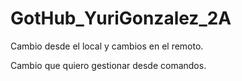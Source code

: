 # GotHub_YuriGonzalez_2A


Cambio desde el local y cambios en el remoto.

Cambio que quiero gestionar desde comandos.